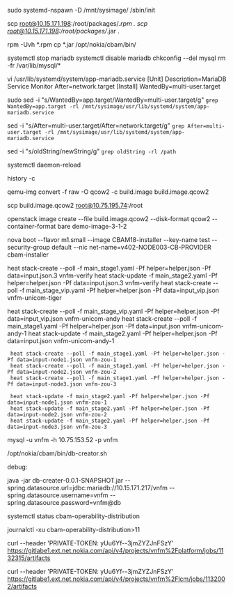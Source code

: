 sudo systemd-nspawn -D /mnt/sysimage/ /sbin/init

scp root@10.15.171.198:/root/packages/*.rpm .
scp root@10.15.171.198:/root/packages/*.jar .

rpm -Uvh *.rpm
cp *.jar /opt/nokia/cbam/bin/

systemctl stop mariadb
systemctl disable mariadb
chkconfig --del mysql
rm -fr /var/lib/mysql/*

vi /usr/lib/systemd/system/app-mariadb.service
[Unit]
Description=MariaDB Service Monitor
After=network.target
[Install]
WantedBy=multi-user.target

sudo sed -i "s/WantedBy=app.target/WantedBy=multi-user.target/g"  `grep WantedBy=app.target -rl /mnt/sysimage/usr/lib/systemd/system/app-mariadb.service`

sed -i \"s/After=multi-user.target/After=network.target/g\"  `grep After=multi-user.target -rl /mnt/sysimage/usr/lib/systemd/system/app-mariadb.service`

sed -i "s/oldString/newString/g"  `grep oldString -rl /path`

systemctl daemon-reload

history -c

qemu-img convert -f raw -O qcow2 -c build.image build.image.qcow2

scp build.image.qcow2 root@10.75.195.74:/root

openstack image create --file build.image.qcow2 --disk-format qcow2 --container-format bare demo-image-3-1-2

nova boot --flavor m1.small --image CBAM18-installer --key-name test --security-group default --nic net-name=v402-NODE003-CB-PROVIDER cbam-installer

heat stack-create --poll -f main_stage1.yaml -Pf helper=helper.json -Pf data=input.json.3 vnfm-verify
heat stack-update -f main_stage2.yaml -Pf helper=helper.json -Pf data=input.json.3 vnfm-verify
heat stack-create --poll -f main_stage_vip.yaml -Pf helper=helper.json -Pf data=input_vip.json vnfm-unicom-tiger

heat stack-create --poll -f main_stage_vip.yaml -Pf helper=helper.json -Pf data=input_vip.json vnfm-unicom-andy
heat stack-create --poll -f main_stage1.yaml -Pf helper=helper.json -Pf data=input.json vnfm-unicom-andy-1
heat stack-update -f main_stage2.yaml -Pf helper=helper.json -Pf data=input.json vnfm-unicom-andy-1


     heat stack-create --poll -f main_stage1.yaml -Pf helper=helper.json -Pf data=input-node1.json vnfm-zou-1
     heat stack-create --poll -f main_stage1.yaml -Pf helper=helper.json -Pf data=input-node2.json vnfm-zou-2
     heat stack-create --poll -f main_stage1.yaml -Pf helper=helper.json -Pf data=input-node3.json vnfm-zou-3
    
     heat stack-update -f main_stage2.yaml -Pf helper=helper.json -Pf data=input-node1.json vnfm-zou-1
     heat stack-update -f main_stage2.yaml -Pf helper=helper.json -Pf data=input-node2.json vnfm-zou-2
     heat stack-update -f main_stage2.yaml -Pf helper=helper.json -Pf data=input-node3.json vnfm-zou-3

mysql -u vnfm -h 10.75.153.52 -p vnfm

/opt/nokia/cbam/bin/db-creator.sh

debug:

java -jar db-creater-0.0.1-SNAPSHOT.jar --spring.datasource.url=jdbc:mariadb://10.15.171.217/vnfm --spring.datasource.username=vnfm --spring.datasource.password=vnfm@db

systemctl status cbam-operability-distribution


journalctl -xu cbam-operability-distribution>11

curl --header 'PRIVATE-TOKEN: yUu6Yf--3jmZYZJnFSzY' https://gitlabe1.ext.net.nokia.com/api/v4/projects/vnfm%2Fplatform/jobs/1132315/artifacts

curl --header 'PRIVATE-TOKEN: yUu6Yf--3jmZYZJnFSzY' https://gitlabe1.ext.net.nokia.com/api/v4/projects/vnfm%2Flcm/jobs/1132002/artifacts

